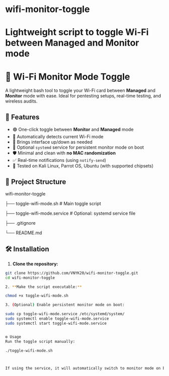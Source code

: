 
# wifi-monitor-toggle
Lightweight script to toggle Wi-Fi between Managed and Monitor mode
=======
# 📶 Wi-Fi Monitor Mode Toggle

A lightweight bash tool to toggle your Wi-Fi card between **Managed** and **Monitor** mode with ease. Ideal for pentesting setups, real-time testing, and wireless audits.

## 🚀 Features

- 🟢 One-click toggle between **Monitor** and **Managed** mode  
- 🧠 Automatically detects current Wi-Fi mode  
- 🔄 Brings interface up/down as needed  
- 💾 Optional `systemd` service for persistent monitor mode on boot  
- 🛡 Minimal and clean with **no MAC randomization**  
- ✅ Real-time notifications (using `notify-send`)  
- 🧪 Tested on Kali Linux, Parrot OS, Ubuntu (with supported chipsets)  

## 📁 Project Structure

wifi-monitor-toggle

├── toggle-wifi-mode.sh        # Main toggle script

├── toggle-wifi-mode.service   # Optional: systemd service file

├── .gitignore

└── README.md

## 🛠️ Installation

1. **Clone the repository:**

```bash
git clone https://github.com/VNYK20/wifi-monitor-toggle.git
cd wifi-monitor-toggle

2. **Make the script executable:**

chmod +x toggle-wifi-mode.sh

3. (Optional) Enable persistent monitor mode on boot:

sudo cp toggle-wifi-mode.service /etc/systemd/system/
sudo systemctl enable toggle-wifi-mode.service
sudo systemctl start toggle-wifi-mode.service


⚙️ Usage
Run the toggle script manually:

./toggle-wifi-mode.sh



If using the service, it will automatically switch to monitor mode on boot.

